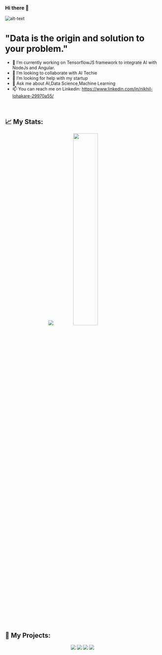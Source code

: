 ### Hi there 👋
![alt-text](https://github.com/nikhil2020/Detection_of_parking_space_DL_Project/blob/master/AI.jpg)
# **"Data is the origin and solution to your problem."**
- 🌱 I’m currently working on TensorflowJS framework to integrate AI with NodeJs and Angular.
- 👯 I’m looking to collaborate with AI Techie
- 🤔 I’m looking for help with my startup
- 💬 Ask me about AI,Data Science,Machine Learning
- 📫 You can reach me on Linkedin: https://www.linkedin.com/in/nikhil-lohakare-29970a55/

<p>&nbsp;</p>

## 📈 My Stats:
<p align="center">
<a href="https://github-readme-stats.vercel.app/api?username=nikhil2020&count_private=true&show_icons=true&theme=gruvbox">
  <img src="https://github-readme-stats.vercel.app/api?username=nikhil2020&count_private=true&show_icons=true&theme=gruvbox" /></a>
<a href="https://github.com/nikhil2020/">
  <img width = "40%"src="https://github-readme-stats.vercel.app/api/top-langs/?username=nikhil2020&layout=compact&theme=gruvbox" /></a>
  
<p>&nbsp;</p>

## 🚀 My Projects:

<p align="center">
<a href="https://github.com/nikhil2020/Clrd.">
  <img src="https://github-readme-stats.vercel.app/api/pin/?username=nikhil2020&repo=Clrd.&theme=gruvbox" /></a>
<a href="https://github.com/nikhil2020/Codility_Tasks">
  <img src="https://github-readme-stats.vercel.app/api/pin/?username=nikhil2020&repo=Codility_Tasks&theme=gruvbox" /></a>
<a href="https://github.com/nikhil2020/Feedback_Management_System">
  <img src="https://github-readme-stats.vercel.app/api/pin/?username=nikhil2020&repo=Feedback_Management_System&theme=gruvbox" /></a>
<a href="https://github.com/nikhil2020/SONGS">
  <img src="https://github-readme-stats.vercel.app/api/pin/?username=nikhil2020&repo=SONGS&theme=gruvbox" /></a>


<!--
**nikhil2020/nikhil2020** is a ✨ _special_ ✨ repository because its `README.md` (this file) appears on your GitHub profile.

Here are some ideas to get you started:


- 😄 Pronouns: ...
- ⚡ Fun fact: ...
